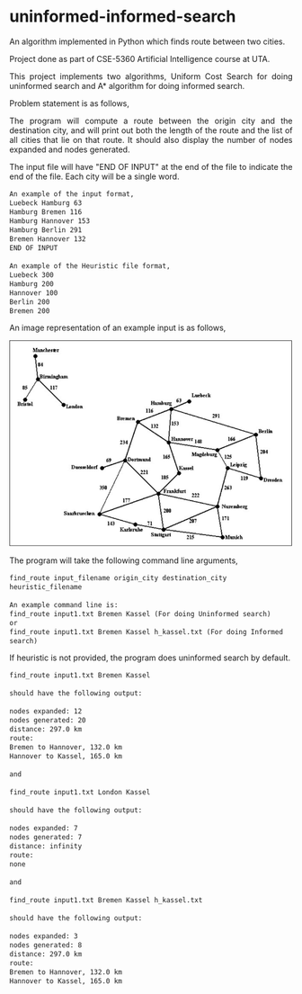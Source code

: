 # uninformed-informed-search
An algorithm implemented in Python which finds route between two cities.

Project done as part of CSE-5360 Artificial Intelligence course at UTA.

<p align="justify">This project implements two algorithms, Uniform Cost Search for doing uninformed search and A* algorithm for doing informed search.</p>

Problem statement is as follows,

<p align="justify">The program will compute a route between the origin city and the destination city, and will print out both the
length of the route and the list of all cities that lie on that route. It should also display the number of nodes
expanded and nodes generated.</p>

<p align="justify">The input file will have "END OF INPUT" at the end of the file to indicate the end of the file. Each city will be a single word.</p>

```
An example of the input format,
Luebeck Hamburg 63
Hamburg Bremen 116
Hamburg Hannover 153
Hamburg Berlin 291
Bremen Hannover 132
END OF INPUT

An example of the Heuristic file format,
Luebeck 300
Hamburg 200
Hannover 100
Berlin 200
Bremen 200
```

An image representation of an example input is as follows,

<img src="https://github.com/c-deshpande/uninformed-informed-search/blob/main/img/example_input.PNG">

The program will take the following command line arguments,

```
find_route input_filename origin_city destination_city heuristic_filename

An example command line is:
find_route input1.txt Bremen Kassel (For doing Uninformed search)
or
find_route input1.txt Bremen Kassel h_kassel.txt (For doing Informed search)
```

If heuristic is not provided, the program does uninformed search by default. 

```
find_route input1.txt Bremen Kassel

should have the following output:

nodes expanded: 12
nodes generated: 20
distance: 297.0 km
route:
Bremen to Hannover, 132.0 km
Hannover to Kassel, 165.0 km

and

find_route input1.txt London Kassel

should have the following output:

nodes expanded: 7
nodes generated: 7
distance: infinity
route:
none

and

find_route input1.txt Bremen Kassel h_kassel.txt

should have the following output:

nodes expanded: 3
nodes generated: 8
distance: 297.0 km
route:
Bremen to Hannover, 132.0 km
Hannover to Kassel, 165.0 km
```
